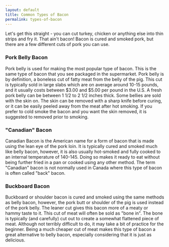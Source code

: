 ```yaml
---
layout: default
title: Common Types of Bacon
permalink: types-of-bacon
---
```


Let's get this straight - you can cut turkey, chicken or anything else into thin strips and fry it. That ain't bacon! Bacon is cured and smoked pork, but there are a few different cuts of pork you can use. 

### Pork Belly Bacon

Pork belly is used for making the most popular type of bacon.  This is the same type of bacon that you see packaged in the supermarket.  Pork belly is by definition, a boneless cut of fatty meat from the belly of the pig. This cut is typically sold in large slabs which are on average around 10-15 pounds, and it usually costs between $3.00 and $5.00 per pound in the U.S.  A fresh pork belly can be between 1 1/2 to 2 1/2 inches thick.  Some bellies are sold with the skin on.  The skin can be removed with a sharp knife before curing, or it can be easily peeled away from the meat after hot smoking.  If you prefer to cold smoke the bacon and you want the skin removed, it is suggested to removed prior to smoking. 

### "Canadian" Bacon

Canadian Bacon is the American name for a form of bacon that is made using the lean eye of the pork loin.  It is typically cured and smoked much like belly bacon, however, it is also usually hot-smoked and fully cooked to an internal temperature of 140-145.  Doing so makes it ready to eat without being further fried in a pan or cooked using any other method.  The term "Canadian" bacon is not normally used in Canada where this type of bacon is often called "back" bacon. 

### Buckboard Bacon

Buckboard or shoulder bacon is cured and smoked using the same methods as belly bacon, however, the pork butt or shoulder of the pig is used instead of the pork belly.  The leaner cut gives this bacon more of a meaty or hammy taste to it.  This cut of meat will often be sold as "bone in".  The bone is typically (and carefully) cut out to create a somewhat flattened piece of meat.  Although not terribly difficult to do, it may take a bit of practice for the beginner. Being a much cheaper cut of meat makes this type of bacon a great alternative to belly bacon, especially considering that it is just as delicious. 